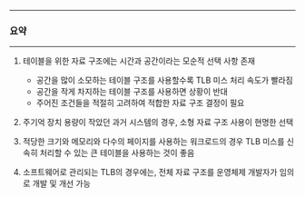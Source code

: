 -----
### 요약
------
1. 테이블을 위한 자료 구조에는 시간과 공간이라는 모순적 선택 사항 존재
   - 공간을 많이 소모하는 테이블 구조를 사용할수록 TLB 미스 처리 속도가 빨라짐
   - 공간을 작게 차지하는 테이블 구조를 사용하면 상황이 반대
   - 주어진 조건들을 적절히 고려하여 적합한 자료 구조 결정이 필요

2. 주기억 장치 용량이 작았던 과거 시스템의 경우, 소형 자료 구조 사용이 현명한 선택
3. 적당한 크기와 메모리와 다수의 페이지를 사용하는 워크로드의 경우 TLB 미스를 신속히 처리할 수 있는 큰 테이블을 사용하는 것이 좋음
4. 소프트웨어로 관리되는 TLB의 경우에는, 전체 자료 구조를 운영체제 개발자가 임의로 개발 및 개선 가능 
